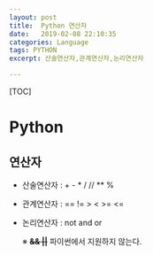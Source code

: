 ```yaml
---
layout: post
title:  Python 연산자
date:   2019-02-08 22:10:35
categories: Language
tags: PYTHON
excerpt: 산술연산자,관계연산자,논리연산자

---
```


[TOC]





# Python

## 연산자

- 산술연산자 :     +      -      *     /      //     **      %

- 관계연산자 :    ==      !=      >      <      >=      <=

- 논리연산자 :    not    and     or

  ※ **~~&&   ||~~**   파이썬에서 지원하지 않는다.

